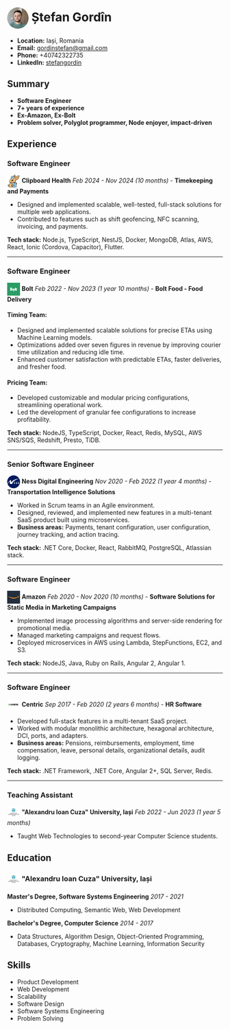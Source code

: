 # <img src="https://raw.githubusercontent.com/gordins/cv/refs/heads/main/profile.jpeg" alt="Profile Photo" width="50" height="50" style="border-radius:50%; vertical-align:middle;"> Ștefan Gordîn

- **Location:** Iași, Romania
- **Email:** gordinstefan@gmail.com
- **Phone:** +40742322735
- **LinkedIn:** [stefangordin](https://linkedin.com/in/stefangordin)

## Summary

- **Software Engineer**
- **7+ years of experience**
- **Ex-Amazon, Ex-Bolt**
- **Problem solver, Polyglot programmer, Node enjoyer, impact-driven**

## Experience

### Software Engineer

<img src="https://raw.githubusercontent.com/gordins/cv/refs/heads/main/clipboard_health_logo.jpeg" alt="Clipboard Health Logo" width="30" height="30" style="vertical-align:middle;"> **Clipboard Health**
_Feb 2024 - Nov 2024 (10 months)_ - **Timekeeping and Payments**

- Designed and implemented scalable, well-tested, full-stack solutions for multiple web applications.
- Contributed to features such as shift geofencing, NFC scanning, invoicing, and payments.

**Tech stack:** Node.js, TypeScript, NestJS, Docker, MongoDB, Atlas, AWS, React, Ionic (Cordova, Capacitor), Flutter.

---

### Software Engineer

<img src="https://raw.githubusercontent.com/gordins/cv/refs/heads/main/bolt_logo.jpeg" alt="Bolt Logo" width="30" height="30" style="vertical-align:middle;"> **Bolt**
_Feb 2022 - Nov 2023 (1 year 10 months)_ - **Bolt Food - Food Delivery**

#### Timing Team:

- Designed and implemented scalable solutions for precise ETAs using Machine Learning models.
- Optimizations added over seven figures in revenue by improving courier time utilization and reducing idle time.
- Enhanced customer satisfaction with predictable ETAs, faster deliveries, and fresher food.

#### Pricing Team:

- Developed customizable and modular pricing configurations, streamlining operational work.
- Led the development of granular fee configurations to increase profitability.

**Tech stack:** NodeJS, TypeScript, Docker, React, Redis, MySQL, AWS SNS/SQS, Redshift, Presto, TiDB.

---

### Senior Software Engineer

<img src="https://raw.githubusercontent.com/gordins/cv/refs/heads/main/ness_logo.jpeg" alt="Ness Digital Engineering Logo" width="30" height="30" style="vertical-align:middle;"> **Ness Digital Engineering**
_Nov 2020 - Feb 2022 (1 year 4 months)_ - **Transportation Intelligence Solutions**

- Worked in Scrum teams in an Agile environment.
- Designed, reviewed, and implemented new features in a multi-tenant SaaS product built using microservices.
- **Business areas:** Payments, tenant configuration, user configuration, journey tracking, and action tracing.

**Tech stack:** .NET Core, Docker, React, RabbitMQ, PostgreSQL, Atlassian stack.

---

### Software Engineer

<img src="https://raw.githubusercontent.com/gordins/cv/refs/heads/main/amazon_logo.jpeg" alt="Amazon Logo" width="30" height="30" style="vertical-align:middle;"> **Amazon**
_Feb 2020 - Nov 2020 (10 months)_ - **Software Solutions for Static Media in Marketing Campaigns**

- Implemented image processing algorithms and server-side rendering for promotional media.
- Managed marketing campaigns and request flows.
- Deployed microservices in AWS using Lambda, StepFunctions, EC2, and S3.

**Tech stack:** NodeJS, Java, Ruby on Rails, Angular 2, Angular 1.

---

### Software Engineer

<img src="https://raw.githubusercontent.com/gordins/cv/refs/heads/main/centric_logo.jpeg" alt="Centric Logo" width="30" height="30" style="vertical-align:middle;"> **Centric**
_Sep 2017 - Feb 2020 (2 years 6 months)_ - **HR Software**

- Developed full-stack features in a multi-tenant SaaS project.
- Worked with modular monolithic architecture, hexagonal architecture, DCI, ports, and adapters.
- **Business areas:** Pensions, reimbursements, employment, time compensation, leave, personal details, organizational details, audit logging.

**Tech stack:** .NET Framework, .NET Core, Angular 2+, SQL Server, Redis.

---

### Teaching Assistant

<img src="https://raw.githubusercontent.com/gordins/cv/refs/heads/main/uaic_logo.jpeg" alt="Alexandru Ioan Cuza University Logo" width="30" height="30" style="vertical-align:middle;"> **"Alexandru Ioan Cuza" University, Iași**
_Feb 2022 - Jun 2023 (1 year 5 months)_

- Taught Web Technologies to second-year Computer Science students.

## Education

### <img src="https://raw.githubusercontent.com/gordins/cv/refs/heads/main/uaic_logo.jpeg" alt="University Logo" width="30" height="30" style="vertical-align:middle;"> "Alexandru Ioan Cuza" University, Iași

**Master's Degree, Software Systems Engineering**
_2017 - 2021_

- Distributed Computing, Semantic Web, Web Development

**Bachelor's Degree, Computer Science**
_2014 - 2017_

- Data Structures, Algorithm Design, Object-Oriented Programming, Databases, Cryptography, Machine Learning, Information Security

## Skills

- Product Development
- Web Development
- Scalability
- Software Design
- Software Systems Engineering
- Problem Solving
